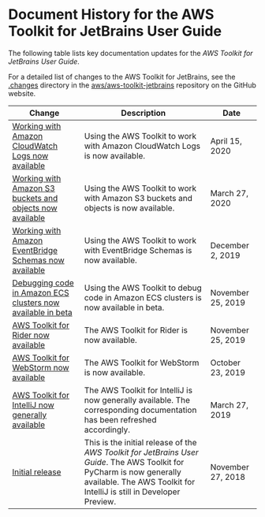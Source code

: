 # Document History for the AWS Toolkit for JetBrains User Guide<a name="doc-history"></a>

The following table lists key documentation updates for the *AWS Toolkit for JetBrains User Guide*\.

For a detailed list of changes to the AWS Toolkit for JetBrains, see the [\.changes](https://github.com/aws/aws-toolkit-jetbrains/tree/master/.changes) directory in the [aws/aws\-toolkit\-jetbrains](https://github.com/aws/aws-toolkit-jetbrains) repository on the GitHub website\.

| Change | Description | Date | 
| --- |--- |--- |
| [Working with Amazon CloudWatch Logs now available](#doc-history) | Using the AWS Toolkit to work with Amazon CloudWatch Logs is now available\. | April 15, 2020 | 
| [Working with Amazon S3 buckets and objects now available](#doc-history) | Using the AWS Toolkit to work with Amazon S3 buckets and objects is now available\. | March 27, 2020 | 
| [Working with Amazon EventBridge Schemas now available](#doc-history) | Using the AWS Toolkit to work with EventBridge Schemas is now available\. | December 2, 2019 | 
| [Debugging code in Amazon ECS clusters now available in beta](#doc-history) | Using the AWS Toolkit to debug code in Amazon ECS clusters is now available in beta\. | November 25, 2019 | 
| [AWS Toolkit for Rider now available](#doc-history) | The AWS Toolkit for Rider is now available\. | November 25, 2019 | 
| [AWS Toolkit for WebStorm now available](#doc-history) | The AWS Toolkit for WebStorm is now available\. | October 23, 2019 | 
| [AWS Toolkit for IntelliJ now generally available](#doc-history) | The AWS Toolkit for IntelliJ is now generally available\. The corresponding documentation has been refreshed accordingly\. | March 27, 2019 | 
| [Initial release](#doc-history) | This is the initial release of the *AWS Toolkit for JetBrains User Guide*\. The AWS Toolkit for PyCharm is now generally available\. The AWS Toolkit for IntelliJ is still in Developer Preview\. | November 27, 2018 | 